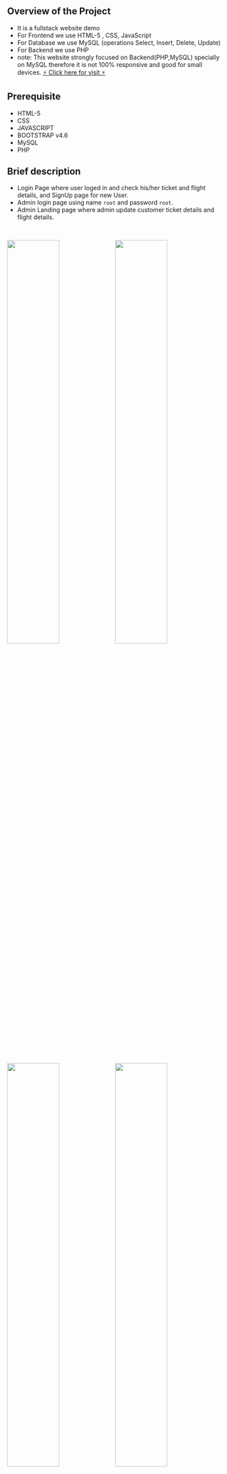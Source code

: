 ## Overview of the Project
- It is a fullstack website demo
- For Frontend we use HTML-5 , CSS, JavaScript
- For Database we use MySQL (operations Select, Insert, Delete, Update)
- For Backend we use PHP 
- note: This website strongly focused on Backend(PHP,MySQL)  specially on MySQL therefore it is not 100% responsive and good for small devices. <a href="http://airline-com.stackstaging.com/">:zap: Click here for visit :zap:</a>

## Prerequisite
- HTML-5
 - CSS
 - JAVASCRIPT
 - BOOTSTRAP v4.6
 - MySQL
 - PHP

## Brief description
- Login Page where user loged in and check his/her ticket and flight details, and SignUp page for new User.
-  Admin login page using name ```root``` and password ```root```.
- Admin Landing page where admin update customer ticket details and flight details.
<br>

<img src="https://github.com/kr123Manish/Mini_DBMS_Project/blob/main/images/1.png" width="49%"></img>
<img src="https://github.com/kr123Manish/Mini_DBMS_Project/blob/main/images/2.png" width="49%"></img>
<img src="https://github.com/kr123Manish/Mini_DBMS_Project/blob/main/images/10.png" width="49%"></img>
<img src="https://github.com/kr123Manish/Mini_DBMS_Project/blob/main/images/3.png" width="49%"></img>
<img src="https://github.com/kr123Manish/Mini_DBMS_Project/blob/main/images/4.png" width="49%"></img>
<img src="https://github.com/kr123Manish/Mini_DBMS_Project/blob/main/images/5.png" width="49%"></img>
<img src="https://github.com/kr123Manish/Mini_DBMS_Project/blob/main/images/7.png" width="49%"></img>
<img src="https://github.com/kr123Manish/Mini_DBMS_Project/blob/main/images/8.png" width="49%"></img>
<img src="https://github.com/kr123Manish/Mini_DBMS_Project/blob/main/images/6.png" width="49%"></img>
<img src="https://github.com/kr123Manish/Mini_DBMS_Project/blob/main/images/9.png" width="49%"></img>

## <a href="http://airline-com.stackstaging.com/">:zap:Website link:zap:</a>
### <a href="https://github.com/kr123Manish/Mini_DBMS_Project/tree/main/code">Get source code :books: and images :camera:</a>
#### If you liked :smiley: it don't forget to :star: it. 



